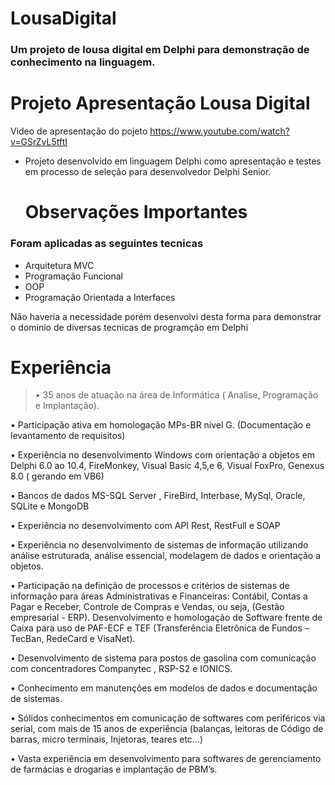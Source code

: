 # LousaDigital
### Um projeto de lousa digital em Delphi para demonstração de conhecimento na linguagem.

# Projeto Apresentação Lousa Digital


Video de apresentação do pojeto https://www.youtube.com/watch?v=GSrZvL5tftI



- Projeto desenvolvido em linguagem Delphi como apresentação e testes em processo de seleção para desenvolvedor Delphi Senior.


  # Observações Importantes
###     Foram aplicadas as seguintes tecnicas
-    Arquitetura MVC
-    Programação Funcional
-    OOP  
-    Programação Orientada a Interfaces

Não haveria a necessidade porém desenvolvi desta forma para demonstrar o dominio de diversas tecnicas de programção em Delphi


# Experiência

>• 35 anos de atuação na área de Informática ( Analise, Programação e Implantação). 
>
• Participação ativa em homologação MPs-BR nível G. (Documentação e levantamento de requisitos) 
>
• Experiência no desenvolvimento Windows com orientação a objetos em Delphi 6.0 ao 10.4, FireMonkey, Visual Basic 4,5,e 6, Visual FoxPro, Genexus 8.0 ( gerando em VB6) 
>
• Bancos de dados MS-SQL Server , FireBird, Interbase, MySql, Oracle, SQLite e MongoDB 
>
• Experiência no desenvolvimento com API Rest, RestFull e SOAP
>
• Experiência no desenvolvimento de sistemas de informação utilizando análise estruturada, análise essencial, modelagem de dados e orientação a objetos. 
>
• Participação na definição de processos e critérios de sistemas de informação para áreas Administrativas e Financeiras: Contábil, Contas a Pagar e Receber, Controle de Compras e Vendas, ou seja, (Gestão empresarial - ERP). Desenvolvimento e homologação de Software frente de Caixa para uso de PAF-ECF e TEF (Transferência Eletrônica de Fundos – TecBan, RedeCard e VisaNet). 
>
• Desenvolvimento de sistema para postos de gasolina com comunicação com concentradores Companytec , RSP-S2 e IONICS. 
>
• Conhecimento em manutenções em modelos de dados e documentação de sistemas. 
>
• Sólidos conhecimentos em comunicação de softwares com periféricos via serial, com mais de 15 anos de experiência (balanças, leitoras de Código de barras, micro terminais, Injetoras, teares etc...) 
>
• Vasta experiência em desenvolvimento para softwares de gerenciamento de farmácias e drogarias e implantação de PBM’s.

